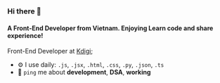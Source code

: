 ### Hi there 👋

#### A Front-End Developer from Vietnam. Enjoying Learn code and share experience!

Front-End Developer at [Kdigi](https://kdigi.vn);<br>

- ⚙️ I use daily: `.js`, `.jsx`, `.html`, `.css`, `.py`, `.json`, `.ts`
- 💬 `ping` me about **development**, **DSA**, **working**


<!--
**heterl0/heterl0** is a ✨ _special_ ✨ repository because its `README.md` (this file) appears on your GitHub profile.

Here are some ideas to get you started:

- 🔭 I’m currently working on ...
- 🌱 I’m currently learning ...
- 👯 I’m looking to collaborate on ...
- 🤔 I’m looking for help with ...
- 💬 Ask me about ...
- 📫 How to reach me: ...
- 😄 Pronouns: ...
- ⚡ Fun fact: ...
-->
